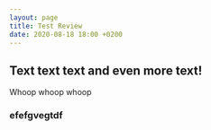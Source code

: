 ```yaml
---
layout: page
title: Test Review
date: 2020-08-18 18:00 +0200
---
```


## Text text text and even more text!

Whoop whoop whoop 

### efefgvegtdf